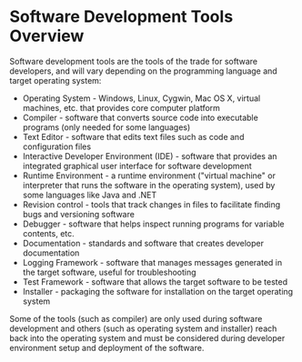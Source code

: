 # Software Development Tools Overview

Software development tools are the tools of the trade for software developers,
and will vary depending on the programming language and target operating system:

* Operating System - Windows, Linux, Cygwin, Mac OS X, virtual machines, etc. that provides core computer platform
* Compiler - software that converts source code into executable programs (only needed for some languages)
* Text Editor - software that edits text files such as code and configuration files
* Interactive Developer Environment (IDE) - software that provides an integrated graphical user interface for software development
* Runtime Environment - a runtime environment ("virtual machine" or interpreter that runs the software in the operating system),
used by some languages like Java and .NET
* Revision control - tools that track changes in files to facilitate finding bugs and versioning software
* Debugger - software that helps inspect running programs for variable contents, etc.
* Documentation - standards and software that creates developer documentation
* Logging Framework - software that manages messages generated in the target software, useful for troubleshooting
* Test Framework - software that allows the target software to be tested
* Installer - packaging the software for installation on the target operating system

Some of the tools (such as compiler) are only used during software development and others
(such as operating system and installer) reach back into the operating system
and must be considered during developer environment setup and deployment of the software.
